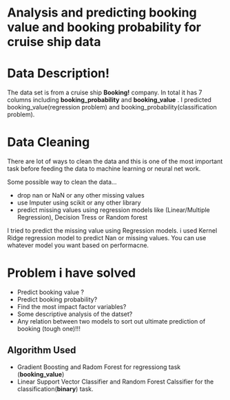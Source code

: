 # Analysis and predicting booking value and booking probability for cruise ship data


# Data Description!

The data set is from a cruise ship **Booking!** company. In total it has 7 columns including **booking_probability** and **booking_value** .  I predicted booking_value(regression problem) and booking_probability(classification problem). 

# Data Cleaning
There are lot of ways to clean the data and this is one of the most important task before feeding the data to machine learning or neural net work.

Some possible way to clean the data...
- drop nan or NaN or any other missing values
- use Imputer using scikit or any other library
- predict missing values using regression models like (Linear/Multiple Regression), Decision Tress or Random forest


I tried to predict the missing value using Regression models. i used Kernel Ridge regression model to predict Nan or missing values. You can use whatever model you want based on performacne.

# Problem i have solved

- Predict booking value ?
- Predict booking probability?
- Find the most impact factor variables?
- Some descriptive analysis of the datset?
- Any relation between two models to sort out ultimate prediction of booking (tough one)!!!


## Algorithm Used

- Gradient Boosting and Radom Forest for regressiong task (**booking_value**)
- Linear Support Vector Classifier and Random Forest Calssifier for the classification(**binary**) task. 
